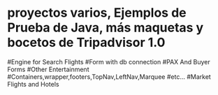 # proyectos varios, Ejemplos de Prueba de Java, más maquetas y bocetos de Tripadvisor 1.0
#Engine for Search Flights
#Form with db connection
#PAX And Buyer Forms
#Other Entertainment
#Containers,wrapper,footers,TopNav,LeftNav,Marquee
#etc...
#Market Flights and Hotels
